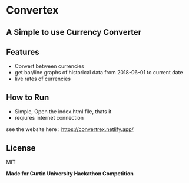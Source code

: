 # Convertex
## A Simple to use Currency Converter




## Features

- Convert between currencies
- get bar/line graphs of historical data from 2018-06-01 to current date
- live rates of currencies

## How to Run

- Simple, Open the index.html file, thats it
- reqiures internet connection 




see the website here : https://convertrex.netlify.app/








## License

MIT

**Made for Curtin University Hackathon Competition**



  
